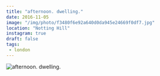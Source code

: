 ```yaml
---
title: "afternoon. dwelling."
date: 2016-11-05
image: "/img/photo/f3480f6e92a640d0da945e24669f0df7.jpg"
location: "Notting Hill"
instagram: true
draft: false
tags:
 - london
---
```


![afternoon. dwelling.](/img/photo/f3480f6e92a640d0da945e24669f0df7.jpg)

